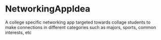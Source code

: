 # NetworkingAppIdea
A college specific networking app targeted towards collage students to make connections in different categories such as majors, sports, common interests, etc 
